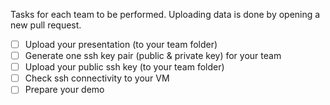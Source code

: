 Tasks for each team to be performed.
Uploading data is done by opening a new pull request.

- [ ] Upload your presentation (to your team folder)
- [ ] Generate one ssh key pair (public & private key) for your team
- [ ] Upload your public ssh key (to your team folder)
- [ ] Check ssh connectivity to your VM
- [ ] Prepare your demo
